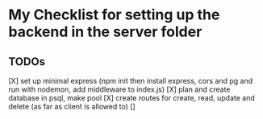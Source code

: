 # My Checklist for setting up the backend in the server folder

## TODOs

[X] set up minimal express (npm init then install express, cors and pg and run with nodemon, add middleware to index.js)
[X] plan and create database in psql, make pool
[X] create routes for create, read, update and delete (as far as client is allowed to)
[] 